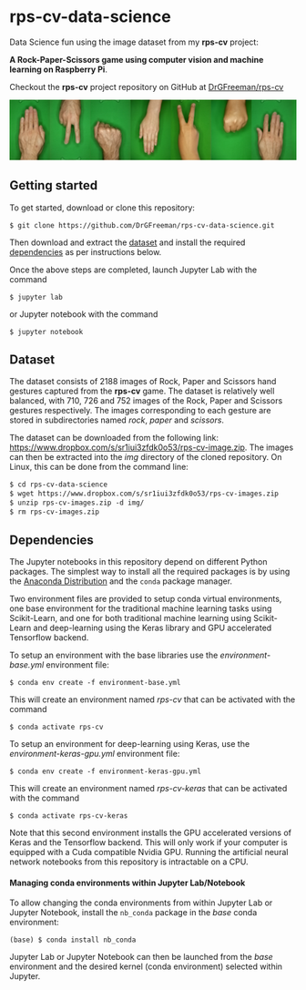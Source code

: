 # rps-cv-data-science
Data Science fun using the image dataset from my **rps-cv** project:

**A Rock-Paper-Scissors game using computer vision and machine learning on Raspberry Pi**.

Checkout the **rps-cv** project repository on GitHub at [DrGFreeman/rps-cv](https://github.com/DrGFreeman/rps-cv)

![banner image](banner.png)

## Getting started
To get started, download or clone this repository:
```
$ git clone https://github.com/DrGFreeman/rps-cv-data-science.git
```
Then download and extract the [dataset](#dataset) and install the required [dependencies](#dependencies) as per instructions below.

Once the above steps are completed, launch Jupyter Lab with the command
```
$ jupyter lab
```
or Jupyter notebook with the command
```
$ jupyter notebook
```

## Dataset
The dataset consists of 2188 images of Rock, Paper and Scissors hand gestures captured from the **rps-cv** game. The dataset is relatively well balanced, with 710, 726 and 752 images of the Rock, Paper and Scissors gestures respectively. The images corresponding to each gesture are stored in subdirectories named *rock*, *paper* and *scissors*.

The dataset can be downloaded from the following link: https://www.dropbox.com/s/sr1iui3zfdk0o53/rps-cv-image.zip. The images can then be extracted into the *img* directory of the cloned repository. On Linux, this can be done from the command line:
```
$ cd rps-cv-data-science
$ wget https://www.dropbox.com/s/sr1iui3zfdk0o53/rps-cv-images.zip
$ unzip rps-cv-images.zip -d img/
$ rm rps-cv-images.zip
```

## Dependencies
The Jupyter notebooks in this repository depend on different Python packages. The simplest way to install all the required packages is by using the [Anaconda Distribution](https://www.anaconda.com/distribution/) and the `conda` package manager.

Two environment files are provided to setup conda virtual environments, one base environment for the traditional machine learning tasks using Scikit-Learn, and one for both traditional machine learning using Scikit-Learn and deep-learning using the Keras library and GPU accelerated Tensorflow backend.

To setup an environment with the base libraries use the *environment-base.yml* environment file:
```
$ conda env create -f environment-base.yml
```
This will create an environment named *rps-cv* that can be activated with the command
```
$ conda activate rps-cv
```

To setup an environment for deep-learning using Keras, use the *environment-keras-gpu.yml* environment file:
```
$ conda env create -f environment-keras-gpu.yml
```
This will create an environment named *rps-cv-keras* that can be activated with the command
```
$ conda activate rps-cv-keras
```
Note that this second environment installs the GPU accelerated versions of Keras and the Tensorflow backend. This will only work if your computer is equipped with a Cuda compatible Nvidia GPU. Running the artificial neural network notebooks from this repository is intractable on a CPU.

#### Managing conda environments within Jupyter Lab/Notebook
To allow changing the conda environments from within Jupyter Lab or Jupyter Notebook, install the `nb_conda` package in the *base* conda environment:
```
(base) $ conda install nb_conda
```
Jupyter Lab or Jupyter Notebook can then be launched from the *base* environment and the desired kernel (conda environment) selected within Jupyter.
